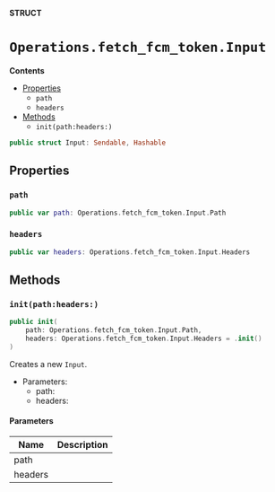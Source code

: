 **STRUCT**

# `Operations.fetch_fcm_token.Input`

**Contents**

- [Properties](#properties)
  - `path`
  - `headers`
- [Methods](#methods)
  - `init(path:headers:)`

```swift
public struct Input: Sendable, Hashable
```

## Properties
### `path`

```swift
public var path: Operations.fetch_fcm_token.Input.Path
```

### `headers`

```swift
public var headers: Operations.fetch_fcm_token.Input.Headers
```

## Methods
### `init(path:headers:)`

```swift
public init(
    path: Operations.fetch_fcm_token.Input.Path,
    headers: Operations.fetch_fcm_token.Input.Headers = .init()
)
```

Creates a new `Input`.

- Parameters:
  - path:
  - headers:

#### Parameters

| Name | Description |
| ---- | ----------- |
| path |  |
| headers |  |